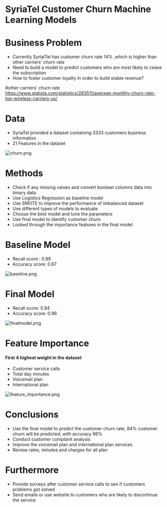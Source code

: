 # SyriaTel Customer Churn Machine Learning Models

# Business Problem

- Currently SyrialTel has customer churn rate 14% ,which is higher than other carriers' churn rate
- Need to build a model to predict customers who are most likely to cease the subscription
- How to foster customer loyalty in order to build stable revenue?



#other carriers' churn rate 
https://www.statista.com/statistics/283511/average-monthly-churn-rate-top-wireless-carriers-us/

# Data

- SyriaTel provided a dataset containing 3333 customers business information
- 21 Features in the dataset


![churn.png](attachment:churn.png)

# Methods

- Check if any missing values and convert boolean columns data into binary data
- Use Logistics Regression as baseline model
- Use SMOTE to improve the performance of imbalanced dataset
- Use different types of models to evaluate
- Choose the best model and tune the parameters
- Use final model to identify customer churn
- Looked through the importance features in the final model


# Baseline Model

- Recall score : 0.89
- Accuracy score: 0.67

![baseline.png](attachment:baseline.png)

# Final Model

- Recall score: 0.84
- Accuracy score: 0.96

![finalmodel.png](attachment:finalmodel.png)

# Feature Importance

#### First 4  highest weight in the dataset
- Customer service calls
- Total day minutes
- Voicemail plan
- International plan

![feature_importance.png](attachment:feature_importance.png)

# Conclusions

- Use the final model to predict the customer churn rate, 84% customer churn will be predicted, with accuracy 96% 
- Conduct customer complaint analysis
- Improve the voicemail plan and international plan services
- Review rates, minutes and charges for all plan

# Furthermore

- Provide surveys after customer service calls to see if customers problems got solved
- Send emails or use website to customers who are likely to discontinue the service



```python

```
